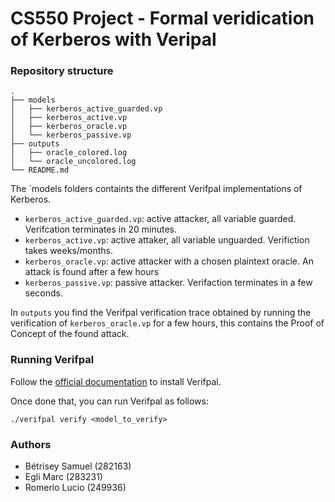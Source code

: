 # CS550 Project - Formal veridication of Kerberos with Veripal

### Repository structure
``` 
.
├── models
│   ├── kerberos_active_guarded.vp
│   ├── kerberos_active.vp
│   ├── kerberos_oracle.vp
│   └── kerberos_passive.vp
├── outputs
│   ├── oracle_colored.log
│   └── oracle_uncolored.log
└── README.md
``` 

The `models folders containts the different Verifpal implementations of Kerberos.
- `kerberos_active_guarded.vp`: active attacker, all variable guarded. Verifcation terminates in 20 minutes.
- `kerberos_active.vp`: active attaker, all variable unguarded. Verifiction takes weeks/months.
- `kerberos_oracle.vp`: active attacker with a chosen plaintext oracle. An attack is found after a few hours
- `kerberos_passive.vp`: passive attacker. Verifaction terminates in a few seconds.

In `outputs` you find the Verifpal verification trace obtained by running the verification of `kerberos_oracle.vp`
for a few hours, this contains the Proof of Concept of the found attack.

### Running Verifpal

Follow the [official documentation](https://verifpal.com/software/) to install Verifpal.

Once done that, you can run Verifpal as follows:
```
./verifpal verify <model_to_verify>
```

### Authors

- Bétrisey Samuel (282163)
- Egli Marc (283231)
- Romerio Lucio (249936)
